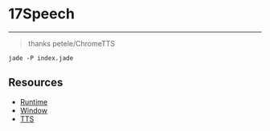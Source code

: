 # 17Speech
--------------

> thanks petele/ChromeTTS

`jade -P index.jade`

## Resources

* [Runtime](http://developer.chrome.com/trunk/apps/app.runtime.html)
* [Window](http://developer.chrome.com/trunk/apps/app.window.html)
* [TTS](http://developer.chrome.com/trunk/apps/tts.html)
